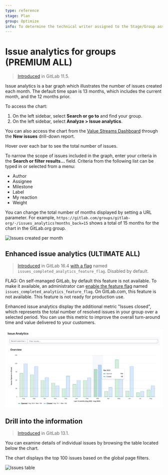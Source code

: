 ```yaml
---
type: reference
stage: Plan
group: Optimize
info: To determine the technical writer assigned to the Stage/Group associated with this page, see https://about.gitlab.com/handbook/product/ux/technical-writing/#assignments
---
```


# Issue analytics for groups **(PREMIUM ALL)**

> [Introduced](https://gitlab.com/gitlab-org/gitlab/-/issues/7478) in GitLab 11.5.

Issue analytics is a bar graph which illustrates the number of issues created each month.
The default time span is 13 months, which includes the current month, and the 12 months
prior.

To access the chart:

1. On the left sidebar, select **Search or go to** and find your group.
1. On the left sidebar, select **Analyze > Issue analytics**.

You can also access the chart from the [Value Streams Dashboard](../../analytics/value_streams_dashboard.md) through the **New issues** drill-down report.

Hover over each bar to see the total number of issues.

To narrow the scope of issues included in the graph, enter your criteria in the
**Search or filter results...** field. Criteria from the following list can be typed in or selected from a menu:

- Author
- Assignee
- Milestone
- Label
- My reaction
- Weight

You can change the total number of months displayed by setting a URL parameter.
For example, `https://gitlab.com/groups/gitlab-org/-/issues_analytics?months_back=15`
shows a total of 15 months for the chart in the GitLab.org group.

![Issues created per month](img/issues_created_per_month_v12_8_a.png)

## Enhanced issue analytics **(ULTIMATE ALL)**

> [Introduced](https://gitlab.com/gitlab-org/gitlab/-/issues/233905/) in GitLab 16.4 [with a flag](../../../administration/feature_flags.md) named `issues_completed_analytics_feature_flag`. Disabled by default.

FLAG:
On self-managed GitLab, by default this feature is not available. To make it available, an administrator can
[enable the feature flag](../../../administration/feature_flags.md) named `issues_completed_analytics_feature_flag`. On GitLab.com, this feature is not
available. This feature is not ready for production use.

Enhanced issue analytics display the additional metric "Issues closed", which represents the total number of resolved issues in your group over a selected period.
You can use this metric to improve the overall turn-around time and value delivered to your customers.

![Issues opened and closed per month](img/issues_closed_analytics_v16_4.png)

## Drill into the information

> [Introduced](https://gitlab.com/gitlab-org/gitlab/-/issues/196547) in GitLab 13.1.

You can examine details of individual issues by browsing the table
located below the chart.

The chart displays the top 100 issues based on the global page filters.

![Issues table](img/issues_table_v13_1.png)

<!-- ## Troubleshooting

Include any troubleshooting steps that you can foresee. If you know beforehand what issues
one might have when setting this up, or when something is changed, or on upgrading, it's
important to describe those, too. Think of things that may go wrong and include them here.
This is important to minimize requests for support, and to avoid doc comments with
questions that you know someone might ask.

Each scenario can be a third-level heading, for example `### Getting error message X`.
If you have none to add when creating a doc, leave this section in place
but commented out to help encourage others to add to it in the future. -->
